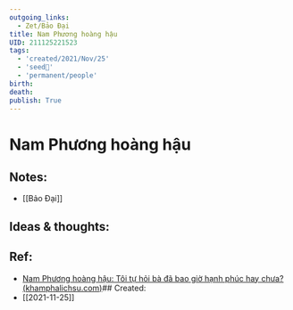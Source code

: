 ```yaml
---
outgoing_links:
  - Zet/Bảo Đại
title: Nam Phương hoàng hậu
UID: 211125221523
tags:
  - 'created/2021/Nov/25'
  - 'seed🥜'
  - 'permanent/people'
birth:
death:
publish: True
---
```

# Nam Phương hoàng hậu

## Notes:
- [[Bảo Đại]]

## Ideas & thoughts:
## Ref:
- [Nam Phương hoàng hậu: Tôi tự hỏi bà đã bao giờ hạnh phúc hay chưa? (khamphalichsu.com)](https://khamphalichsu.com/nam-phuong-hoang-hau-n294.html)## Created:
- [[2021-11-25]]
